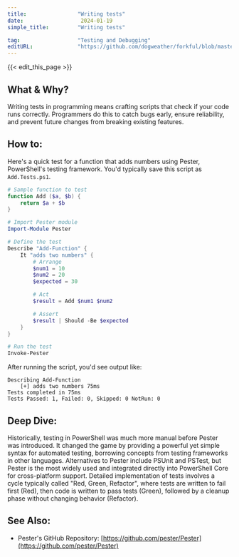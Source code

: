 ```yaml
---
title:                "Writing tests"
date:                  2024-01-19
simple_title:         "Writing tests"

tag:                  "Testing and Debugging"
editURL:              "https://github.com/dogweather/forkful/blob/master/content/en/powershell/writing-tests.md"
---
```


{{< edit_this_page >}}

## What & Why?
Writing tests in programming means crafting scripts that check if your code runs correctly. Programmers do this to catch bugs early, ensure reliability, and prevent future changes from breaking existing features.

## How to:
Here's a quick test for a function that adds numbers using Pester, PowerShell's testing framework. You'd typically save this script as `Add.Tests.ps1`.

```PowerShell
# Sample function to test
function Add ($a, $b) {
    return $a + $b
}

# Import Pester module
Import-Module Pester

# Define the test
Describe "Add-Function" {
    It "adds two numbers" {
        # Arrange
        $num1 = 10
        $num2 = 20
        $expected = 30

        # Act
        $result = Add $num1 $num2

        # Assert
        $result | Should -Be $expected
    }
}

# Run the test
Invoke-Pester
```

After running the script, you'd see output like:

```
Describing Add-Function
    [+] adds two numbers 75ms
Tests completed in 75ms
Tests Passed: 1, Failed: 0, Skipped: 0 NotRun: 0
```

## Deep Dive:
Historically, testing in PowerShell was much more manual before Pester was introduced. It changed the game by providing a powerful yet simple syntax for automated testing, borrowing concepts from testing frameworks in other languages. Alternatives to Pester include PSUnit and PSTest, but Pester is the most widely used and integrated directly into PowerShell Core for cross-platform support. Detailed implementation of tests involves a cycle typically called "Red, Green, Refactor", where tests are written to fail first (Red), then code is written to pass tests (Green), followed by a cleanup phase without changing behavior (Refactor).

## See Also:
- Pester's GitHub Repository: [https://github.com/pester/Pester](https://github.com/pester/Pester)
